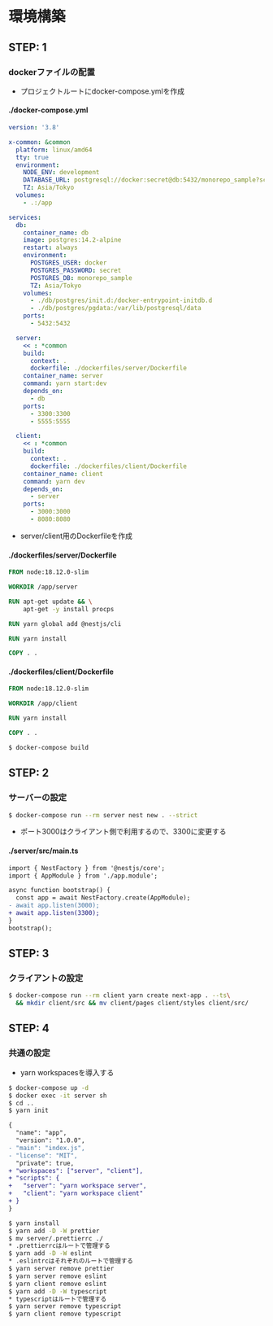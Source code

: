 # 環境構築

## STEP: 1
### dockerファイルの配置
- プロジェクトルートにdocker-compose.ymlを作成
#### ./docker-compose.yml
```yml
version: '3.8'

x-common: &common
  platform: linux/amd64
  tty: true
  environment:
    NODE_ENV: development
    DATABASE_URL: postgresql://docker:secret@db:5432/monorepo_sample?schema=public
    TZ: Asia/Tokyo
  volumes:
    - .:/app

services:
  db:
    container_name: db
    image: postgres:14.2-alpine
    restart: always
    environment:
      POSTGRES_USER: docker
      POSTGRES_PASSWORD: secret
      POSTGRES_DB: monorepo_sample
      TZ: Asia/Tokyo
    volumes:
      - ./db/postgres/init.d:/docker-entrypoint-initdb.d
      - ./db/postgres/pgdata:/var/lib/postgresql/data
    ports:
      - 5432:5432

  server:
    << : *common
    build:
      context: .
      dockerfile: ./dockerfiles/server/Dockerfile
    container_name: server
    command: yarn start:dev
    depends_on:
      - db
    ports:
      - 3300:3300
      - 5555:5555

  client:
    << : *common
    build:
      context: .
      dockerfile: ./dockerfiles/client/Dockerfile
    container_name: client
    command: yarn dev
    depends_on:
      - server
    ports:
      - 3000:3000
      - 8080:8080
```

- server/client用のDockerfileを作成
#### ./dockerfiles/server/Dockerfile
```Dockerfile
FROM node:18.12.0-slim

WORKDIR /app/server

RUN apt-get update && \
    apt-get -y install procps

RUN yarn global add @nestjs/cli

RUN yarn install

COPY . .
```

#### ./dockerfiles/client/Dockerfile
```Dockerfile
FROM node:18.12.0-slim

WORKDIR /app/client

RUN yarn install

COPY . .
```

```sh
$ docker-compose build
```

## STEP: 2
### サーバーの設定
```sh
$ docker-compose run --rm server nest new . --strict
```

- ポート3000はクライアント側で利用するので、3300に変更する
#### ./server/src/main.ts
```diff
import { NestFactory } from '@nestjs/core';
import { AppModule } from './app.module';

async function bootstrap() {
  const app = await NestFactory.create(AppModule);
- await app.listen(3000);
+ await app.listen(3300);
}
bootstrap();
```

## STEP: 3
### クライアントの設定
```sh
$ docker-compose run --rm client yarn create next-app . --ts\
  && mkdir client/src && mv client/pages client/styles client/src/
```

## STEP: 4
### 共通の設定
- yarn workspacesを導入する
```sh
$ docker-compose up -d
$ docker exec -it server sh
$ cd ..
$ yarn init
```
```diff
{
  "name": "app",
  "version": "1.0.0",
- "main": "index.js",
- "license": "MIT",
  "private": true,
+ "workspaces": ["server", "client"],
+ "scripts": {
+   "server": "yarn workspace server",
+   "client": "yarn workspace client"
+ }
}
```
```sh
$ yarn install
$ yarn add -D -W prettier
$ mv server/.prettierrc ./
* .prettierrcはルートで管理する
$ yarn add -D -W eslint
* .eslintrcはそれぞれのルートで管理する
$ yarn server remove prettier
$ yarn server remove eslint
$ yarn client remove eslint
$ yarn add -D -W typescript
* typescriptはルートで管理する
$ yarn server remove typescript
$ yarn client remove typescript
```
